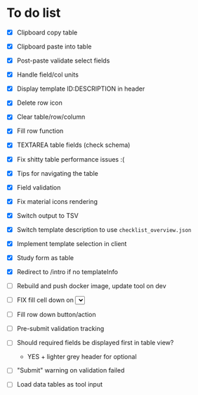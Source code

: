 # To do list

- [x] Clipboard copy table
- [x] Clipboard paste into table
- [x] Post-paste validate select fields
- [x] Handle field/col units
- [x] Display template ID:DESCRIPTION in header
- [x] Delete row icon
- [x] Clear table/row/column
- [x] Fill row function
- [x] TEXTAREA table fields (check schema)

- [x] Fix shitty table performance issues :(

- [x] Tips for navigating the table
- [x] Field validation

- [x] Fix material icons rendering
- [x] Switch output to TSV
- [x] Switch template description to use `checklist_overview.json`
- [x] Implement template selection in client
- [x] Study form as table
- [x] Redirect to /intro if no templateInfo

- [ ] Rebuild and push docker image, update tool on dev

- [ ] FIX fill cell down on <select>
- [ ] Fill row down button/action
- [ ] Pre-submit validation tracking
- [ ] Should required fields be displayed first in table view?
    - YES + lighter grey header for optional
- [ ] "Submit" warning on validation failed
- [ ] Load data tables as tool input

